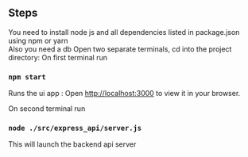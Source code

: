 ## Steps
You need to install node js and all dependencies listed in package.json using npm or yarn \
Also you need a db
Open two separate terminals, cd into the project directory:
On first terminal run
### `npm start`
Runs the ui app : Open [http://localhost:3000](http://localhost:3000) to view it in your browser.

On second terminal run
### `node ./src/express_api/server.js`
This will launch the backend api server
